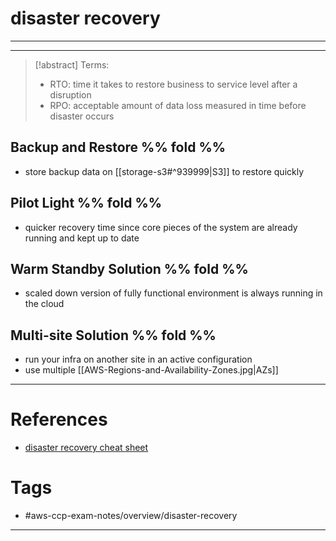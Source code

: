 
# disaster recovery
---

---
>[!abstract] Terms:
>- RTO: time it takes to restore business to service level after a disruption
>- RPO: acceptable amount of data loss measured in time before disaster occurs
## Backup and Restore %% fold %%
- store backup data on [[storage-s3#^939999|S3]] to restore quickly
## Pilot Light %% fold %%
- quicker recovery time since core pieces of the system are already running and kept up to date
## Warm Standby Solution %% fold %%
- scaled down version of fully functional environment is always running in the cloud
## Multi-site Solution %% fold %%
- run your infra on another site in an active configuration
- use multiple [[AWS-Regions-and-Availability-Zones.jpg|AZs]]
---
# References
- [disaster recovery cheat sheet](https://tutorialsdojo.com/aws-well-architected-framework-disaster-recovery/)
# Tags
- #aws-ccp-exam-notes/overview/disaster-recovery 

---
